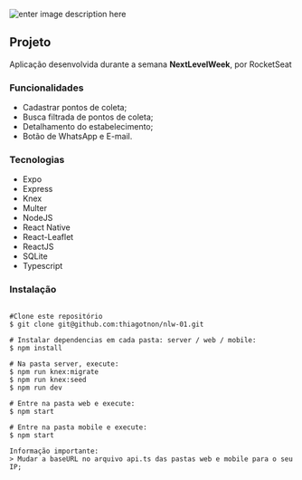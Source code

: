 ![enter image description here](https://raw.githubusercontent.com/thiagotnon/nlw-01/master/web/src/assets/ecoleta.png)
## Projeto

Aplicação desenvolvida durante a semana **NextLevelWeek**, por RocketSeat

### Funcionalidades

 - Cadastrar pontos de coleta; 
 - Busca filtrada de pontos de coleta;
 - Detalhamento do estabelecimento;
 - Botão de WhatsApp e E-mail.

### Tecnologias

- Expo
- Express
- Knex
- Multer
- NodeJS
- React Native
- React-Leaflet
- ReactJS
- SQLite
- Typescript

### Instalação
```

#Clone este repositório
$ git clone git@github.com:thiagotnon/nlw-01.git

# Instalar dependencias em cada pasta: server / web / mobile:
$ npm install

# Na pasta server, execute:
$ npm run knex:migrate
$ npm run knex:seed
$ npm run dev

# Entre na pasta web e execute:
$ npm start

# Entre na pasta mobile e execute:
$ npm start

Informação importante:
> Mudar a baseURL no arquivo api.ts das pastas web e mobile para o seu IP;
```
